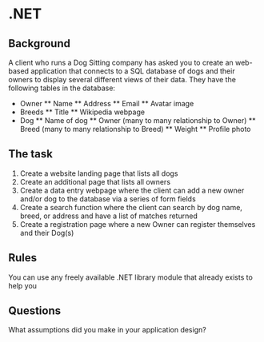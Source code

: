 # .NET

## Background

A client who runs a Dog Sitting company has asked you to create an web-based application that connects to a SQL database of dogs and their owners to display several different views of their data. They have the following tables in the database:

* Owner
** Name
** Address
** Email
** Avatar image
* Breeds
** Title
** Wikipedia webpage
* Dog
** Name of dog
** Owner (many to many relationship to Owner)
** Breed (many to many relationship to Breed)
** Weight
** Profile photo

## The task

1. Create a website landing page that lists all dogs
2. Create an additional page that lists all owners
3. Create a data entry webpage where the client can add a new owner and/or dog to the database via a series of form fields
4. Create a search function where the client can search by dog name, breed, or address and have a list of matches returned
5. Create a registration page where a new Owner can register themselves and their Dog(s)

## Rules

You can use any freely available .NET library module that already exists to help you

## Questions

What assumptions did you make in your application design?
